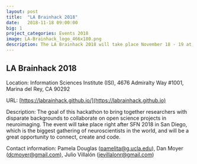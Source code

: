 ```yaml
---
layout: post
title:  "LA Brainhack 2018"
date:   2018-11-18 09:00:00
big: 1
project_categories: Events 2018
image: LA-Brainhack_logo_466x180.png
description: The LA Brainhack 2018 will take place November 18 - 19 at the Information Sciences Institute, Marina del Rey.
---
```

## LA Brainhack 2018

Location: Information Sciences Institute (ISI), 4676 Admiralty Way #1001, Marina del Rey, CA 90292

URL: [https://labrainhack.github.io/](https://labrainhack.github.io)

Description: The goal of this hackathon to bring together researchers with disparate backgrounds to collaborate on open science projects in neuroimaging. The event will take place right after SFN 2018 in San Diego, which is the biggest gathering of neuroscientists in the world, and will be a great opportunity to connect, create and code. 

Contact information: Pamela Douglas (pamelita@g.ucla.edu), Dan Moyer (dcmoyer@gmail.com), Julio Villalón (jevillalonr@gmail.com)
